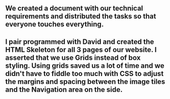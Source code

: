 ## We created a document with our technical requirements and distributed the tasks so that everyone touches everything.

## I pair programmed with David and created the HTML Skeleton for all 3 pages of our website. I asserted that we use Grids instead of box styling. Using grids saved us a lot of time and we didn't have to fiddle too much with CSS to adjust the margins and spacing between the image tiles and the Navigation area on the side. 
